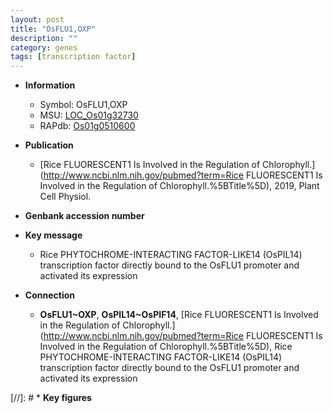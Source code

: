 ```yaml
---
layout: post
title: "OsFLU1,OXP"
description: ""
category: genes
tags: [transcription factor]
---
```


* **Information**  
    + Symbol: OsFLU1,OXP  
    + MSU: [LOC_Os01g32730](http://rice.uga.edu/cgi-bin/ORF_infopage.cgi?orf=LOC_Os01g32730)  
    + RAPdb: [Os01g0510600](http://rapdb.dna.affrc.go.jp/viewer/gbrowse_details/irgsp1?name=Os01g0510600)  

* **Publication**  
    + [Rice FLUORESCENT1 Is Involved in the Regulation of Chlorophyll.](http://www.ncbi.nlm.nih.gov/pubmed?term=Rice FLUORESCENT1 Is Involved in the Regulation of Chlorophyll.%5BTitle%5D), 2019, Plant Cell Physiol.

* **Genbank accession number**  

* **Key message**  
    + Rice PHYTOCHROME-INTERACTING FACTOR-LIKE14 (OsPIL14) transcription factor directly bound to the OsFLU1 promoter and activated its expression

* **Connection**  
    + __OsFLU1~OXP__, __OsPIL14~OsPIF14__, [Rice FLUORESCENT1 Is Involved in the Regulation of Chlorophyll.](http://www.ncbi.nlm.nih.gov/pubmed?term=Rice FLUORESCENT1 Is Involved in the Regulation of Chlorophyll.%5BTitle%5D),  Rice PHYTOCHROME-INTERACTING FACTOR-LIKE14 (OsPIL14) transcription factor directly bound to the OsFLU1 promoter and activated its expression

[//]: # * **Key figures**  


